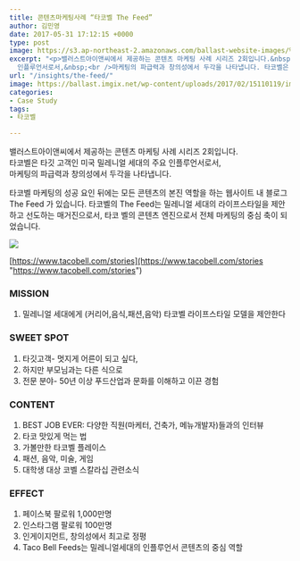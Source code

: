 ```yaml
---
title: 콘텐츠마케팅사례 “타코벨 The Feed”
author: 김민영
date: 2017-05-31 17:12:15 +0000
type: post
image: https://s3.ap-northeast-2.amazonaws.com/ballast-website-images/%ED%83%80%EC%BD%94%EB%B2%A8.png
excerpt: "<p>밸러스트아이앤씨에서 제공하는 콘텐츠 마케팅 사례 시리즈 2회입니다.&nbsp;타코벨은 타깃 고객인 미국 밀레니얼 세대의 주요
  인플루언서로서,&nbsp;<br />마케팅의 파급력과 창의성에서 두각을 나타냅니다. 타코벨은 어떻게 콘텐츠 마케팅을 하고 있을까요?</p>"
url: "/insights/the-feed/"
image: https://ballast.imgix.net/wp-content/uploads/2017/02/15110119/img-3.png?auto=compress,format
categories:
- Case Study
tags:
- 타코벨

---
```

밸러스트아이앤씨에서 제공하는 콘텐츠 마케팅 사례 시리즈 2회입니다.   
타코벨은 타깃 고객인 미국 밀레니얼 세대의 주요 인플루언서로서,   
마케팅의 파급력과 창의성에서 두각을 나타냅니다.

타코벨 마케팅의 성공 요인 뒤에는 모든 콘텐츠의 본진 역할을 하는 웹사이트 내 블로그 The Feed 가 있습니다. 타코벨의 The Feed는 밀레니얼 세대의 라이프스타일을 제안하고 선도하는 매거진으로서, 타코 벨의 콘텐츠 엔진으로서 전체 마케팅의 중심 축이 되었습니다.

![](https://s3.ap-northeast-2.amazonaws.com/ballast-website-images/%ED%83%80%EC%BD%94%EB%B2%A8.png)

[https://www.tacobell.com/stories](https://www.tacobell.com/stories "https://www.tacobell.com/stories")

### MISSION

1. 밀레니얼 세대에게 (커리어,음식,패션,음악) 타코벨 라이프스타일 모델을 제안한다

### SWEET SPOT

1. 타깃고객- 멋지게 어른이 되고 싶다, 
2. 하지만 부모님과는 다른 식으로
3. 전문 분야- 50년 이상 푸드산업과 문화를 이해하고 이끈 경험

### CONTENT

1. BEST JOB EVER: 다양한 직원(마케터, 건축가, 메뉴개발자)들과의 인터뷰
2. 타코 맛있게 먹는 법 
3. 가볼만한 타코벨 플레이스
4. 패션, 음악, 미술, 게임
5. 대학생 대상 코벨 스칼라십 관련소식

### EFFECT

1. 페이스북 팔로워 1,000만명
2. 인스타그램 팔로워 100만명
3. 인게이지먼트, 창의성에서 최고로 정평
4. Taco Bell Feeds는 밀레니얼세대의 인플루언서 콘텐츠의 중심 역할